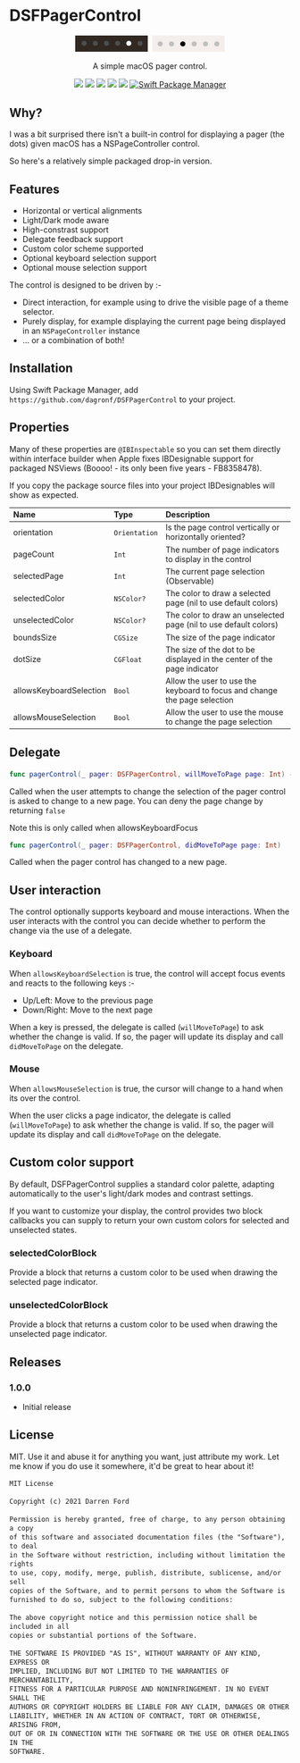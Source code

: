 # DSFPagerControl

<p align="center">
   <img src="./art/dark.png?raw=true" width="130" />&nbsp;
   <img src="./art/light.png?raw=true" width="130" />
</p>


<p align="center">A simple macOS pager control.</p>

<p align="center">
    <img src="https://img.shields.io/github/v/tag/dagronf/DSFPagerControl" />
    <img src="https://img.shields.io/badge/macOS-10.13+-blue" />
    <img src="https://img.shields.io/badge/Xcode-12+-yellow" />
    <img src="https://img.shields.io/badge/Swift-5.1-orange.svg" />
    <img src="https://img.shields.io/badge/License-MIT-lightgrey" />
    <a href="https://swift.org/package-manager">
        <img src="https://img.shields.io/badge/spm-compatible-brightgreen.svg?style=flat" alt="Swift Package Manager" />
    </a>
</p>

## Why?

I was a bit surprised there isn't a built-in control for displaying a pager (the dots) given macOS has a NSPageController control.

So here's a relatively simple packaged drop-in version.

## Features

* Horizontal or vertical alignments
* Light/Dark mode aware
* High-constrast support
* Delegate feedback support
* Custom color scheme supported
* Optional keyboard selection support
* Optional mouse selection support

The control is designed to be driven by :- 
* Direct interaction, for example using to drive the visible page of a theme selector.
* Purely display, for example displaying the current page being displayed in an `NSPageController` instance
* … or a combination of both! 

## Installation

Using Swift Package Manager, add `https://github.com/dagronf/DSFPagerControl` to your project.

## Properties

Many of these properties are `@IBInspectable` so you can set them directly within interface builder when Apple fixes IBDesignable support for packaged NSViews (Boooo! - its only been five years - FB8358478).

If you copy the package source files into your project IBDesignables will show as expected.

| Name                     | Type           | Description                                         |
|:-------------------------|:---------------|:----------------------------------------------------|
| orientation              | `Orientation`  | Is the page control vertically or horizontally oriented? |
| pageCount                | `Int`          | The number of page indicators to display in the control |
| selectedPage             | `Int`          | The current page selection (Observable) |
| selectedColor            | `NSColor?`     | The color to draw a selected page (nil to use default colors) |
| unselectedColor          | `NSColor?`     | The color to draw an unselected page (nil to use default colors) |
| boundsSize               | `CGSize`       | The size of the page indicator |
| dotSize                  | `CGFloat`      | The size of the dot to be displayed in the center of the page indicator |
| allowsKeyboardSelection  | `Bool`         | Allow the user to use the keyboard to focus and change the page selection |
| allowsMouseSelection     | `Bool`         | Allow the user to use the mouse to change the page selection |

## Delegate

```swift
func pagerControl(_ pager: DSFPagerControl, willMoveToPage page: Int) -> Bool
```

Called when the user attempts to change the selection of the pager control is asked to change to a new page. You can deny the page change by returning `false`

Note this is only called when allowsKeyboardFocus

```swift
func pagerControl(_ pager: DSFPagerControl, didMoveToPage page: Int)
```

Called when the pager control has changed to a new page.

## User interaction

The control optionally supports keyboard and mouse interactions. When the user interacts with the control you can decide whether to perform the change via the use of a delegate.

### Keyboard

When `allowsKeyboardSelection` is true, the control will accept focus events and reacts to the following keys :-

* Up/Left: Move to the previous page
* Down/Right: Move to the next page

When a key is pressed, the delegate is called (`willMoveToPage`) to ask whether the change is valid. If so, the pager will update its display and call `didMoveToPage` on the delegate.

### Mouse

When `allowsMouseSelection` is true, the cursor will change to a hand when its over the control.  

When the user clicks a page indicator, the delegate is called (`willMoveToPage`) to ask whether the change is valid. If so, the pager will update its display and call `didMoveToPage` on the delegate. 

## Custom color support

By default, DSFPagerControl supplies a standard color palette, adapting automatically to the user's light/dark modes and contrast settings.

If you want to customize your display, the control provides two block callbacks you can supply to return your own custom colors for selected and unselected states.

### selectedColorBlock

Provide a block that returns a custom color to be used when drawing the selected page indicator.

### unselectedColorBlock

Provide a block that returns a custom color to be used when drawing the unselected page indicator.

## Releases

### 1.0.0

* Initial release

## License

MIT. Use it and abuse it for anything you want, just attribute my work. Let me know if you do use it somewhere, it'd be great to hear about it!

```
MIT License

Copyright (c) 2021 Darren Ford

Permission is hereby granted, free of charge, to any person obtaining a copy
of this software and associated documentation files (the "Software"), to deal
in the Software without restriction, including without limitation the rights
to use, copy, modify, merge, publish, distribute, sublicense, and/or sell
copies of the Software, and to permit persons to whom the Software is
furnished to do so, subject to the following conditions:

The above copyright notice and this permission notice shall be included in all
copies or substantial portions of the Software.

THE SOFTWARE IS PROVIDED "AS IS", WITHOUT WARRANTY OF ANY KIND, EXPRESS OR
IMPLIED, INCLUDING BUT NOT LIMITED TO THE WARRANTIES OF MERCHANTABILITY,
FITNESS FOR A PARTICULAR PURPOSE AND NONINFRINGEMENT. IN NO EVENT SHALL THE
AUTHORS OR COPYRIGHT HOLDERS BE LIABLE FOR ANY CLAIM, DAMAGES OR OTHER
LIABILITY, WHETHER IN AN ACTION OF CONTRACT, TORT OR OTHERWISE, ARISING FROM,
OUT OF OR IN CONNECTION WITH THE SOFTWARE OR THE USE OR OTHER DEALINGS IN THE
SOFTWARE.
```

